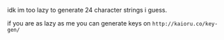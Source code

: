 idk im too lazy to generate 24 character strings i guess.

if you are as lazy as me you can generate keys on `http://kaioru.co/key-gen/`

